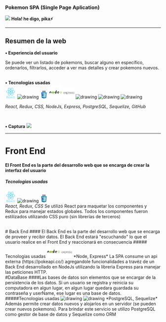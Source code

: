 
### Pokemon SPA (Single Page Aplication)






![](https://i.pinimg.com/236x/d0/35/53/d03553eeb5d7b6b5e951b80f73808098.jpg)  **Hola! he digo, pika⚡**

------------
## Resumen de la web

**• Experiencia del usuario**

Se puede ver un listado de pokemons, buscar alguno en específico, ordenarlos, filtrarlos, acceder a ver mas detalles y crear pokemons nuevos.
<br/>
<br/>

**• Tecnologías usadas**<br/><img src="https://raw.githubusercontent.com/devicons/devicon/master/icons/react/react-original-wordmark.svg" alt="drawing" width="7%"/> <img src="https://redux.js.org/img/redux.svg" alt="drawing" width="6%"/> <img src="https://raw.githubusercontent.com/devicons/devicon/master/icons/css3/css3-original-wordmark.svg" alt="drawing" width="5%"/> <img src="https://raw.githubusercontent.com/devicons/devicon/master/icons/nodejs/nodejs-original-wordmark.svg" alt="drawing" width="8.5%"/> <img src="https://raw.githubusercontent.com/devicons/devicon/master/icons/express/express-original-wordmark.svg" alt="drawing" width="7%"/> <img src="https://raw.githubusercontent.com/uannabi/-/fb6275d5134eb27df390835d330e221c72a47ee4/resource/other/postgresql-ar21.svg" alt="drawing" width="10%"/> <img src="https://bestofjs.org/logos/sequelize.svg" alt="drawing" width="5%"/> <img src="https://raw.githubusercontent.com/uannabi/-/fb6275d5134eb27df390835d330e221c72a47ee4/resource/git.svg" alt="drawing" width="10%"/>

*React, Redux, CSS, NodeJs, Express, PostgreSQL, Sequelize, GitHub*

<br/>


**• Captura**
![](https://i.imgur.com/ceORcli.jpg)

------------


# Front End
#### El Front End es la parte del desarrollo web que se encarga de crear la interfaz del usuario 
##### Tecnologias usadas
<img src="https://raw.githubusercontent.com/devicons/devicon/master/icons/react/react-original-wordmark.svg" alt="drawing" width="7%"/> <img src="https://redux.js.org/img/redux.svg" alt="drawing" width="6%"/> <img src="https://raw.githubusercontent.com/devicons/devicon/master/icons/css3/css3-original-wordmark.svg" alt="drawing" width="5%"/><br/>
*React, Redux, CSS*
Se utilizó React para maquetar los componentes y Redux para manejar estados globales.
Todos los componentes fueron estilizados utilizando CSS puro (sin librerías de terceros)

<br/>
# Back End
#### El Back End es la parte del desarrollo web que se encarga de proveer y recibir datos. El Back End estará "escuchando" lo que el usuario realice en el Front End y reaccionará en consecuencia
##### Tecnologias usadas
<img src="https://raw.githubusercontent.com/devicons/devicon/master/icons/nodejs/nodejs-original-wordmark.svg" alt="drawing" width="8.5%"/> <img src="https://raw.githubusercontent.com/devicons/devicon/master/icons/express/express-original-wordmark.svg" alt="drawing" width="7%"/>
*Node, Express*
La SPA consume un api externa (https://pokeapi.co/) agregandole funcionalidades a travéz de un Back End desarrollado en NodeJs utilizando la libreria Express para manejar las peticiones HTTP.

<br/>
#DataBase
####Las bases de datos son elementos que se encargar de la persistencia de los datos. Si un usuario se registra y reinicia su computadora en algun lugar, en algun lugar quedara guardada su contraseña y userName, ese lugar es una base de datos.
#####Tecnologias usadas
 <img src="https://raw.githubusercontent.com/uannabi/-/fb6275d5134eb27df390835d330e221c72a47ee4/resource/other/postgresql-ar21.svg" alt="drawing" width="10%"/> <img src="https://bestofjs.org/logos/sequelize.svg" alt="drawing" width="5%"/> 
*PostgreSQL, Sequelize*
Además permite crear datos nuevos y alojarlos en un servidor (se pueden crear nuevos pokemons). Para brindar este servicio se utilizo PostgreSQL como gestor de base de datos y Sequelize como ORM
